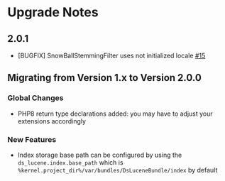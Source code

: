 # Upgrade Notes

## 2.0.1
- [BUGFIX] SnowBallStemmingFilter uses not initialized locale [#15](https://github.com/dachcom-digital/pimcore-dynamic-search-index-provider-lucene/issues/15)

## Migrating from Version 1.x to Version 2.0.0

### Global Changes
- PHP8 return type declarations added: you may have to adjust your extensions accordingly

### New Features
- Index storage base path can be configured by using the `ds_lucene.index.base_path` which is `%kernel.project_dir%/var/bundles/DsLuceneBundle/index` by default